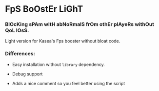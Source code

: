 # FpS BoOstEr LiGhT

### BlOcKing sPAm wItH abNoRmalS frOm othEr plAyeRs withOut QoL lOsS.

Light version for Kasea's Fps booster without bloat code.

### Differences:

* Easy installation without `library` dependency. 

* Debug support

* Adds a nice comment so you feel better using the script
